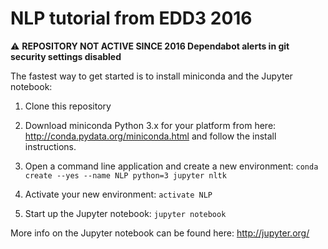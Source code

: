# NLP tutorial from EDD3 2016

:warning: **REPOSITORY NOT ACTIVE SINCE 2016 Dependabot alerts in git security settings disabled**

The fastest way to get started is to install miniconda and the Jupyter notebook:

1. Clone this repository
2. Download miniconda Python 3.x for your platform from here: http://conda.pydata.org/miniconda.html and follow the install instructions.
3. Open a command line application and create a new environment: `conda create --yes --name NLP python=3 jupyter nltk`

4. Activate your new environment: `activate NLP`
5. Start up the Jupyter notebook: `jupyter notebook`

More info on the Jupyter notebook can be found here: http://jupyter.org/
